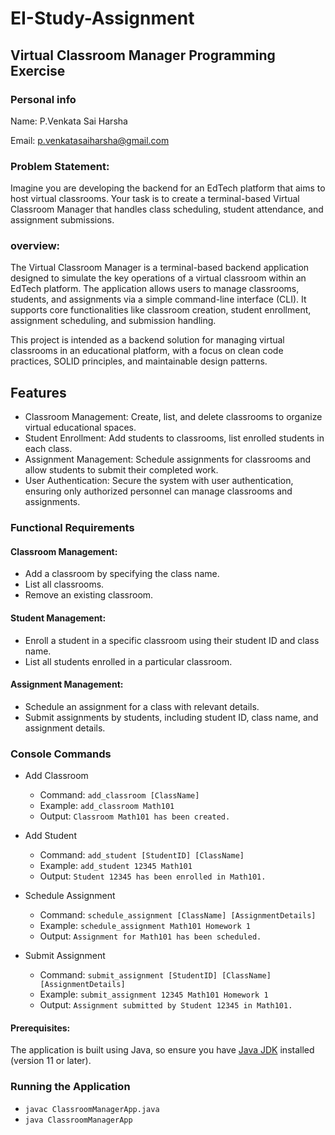 # EI-Study-Assignment
## Virtual Classroom Manager Programming Exercise

### Personal info
Name: P.Venkata Sai Harsha

Email: p.venkatasaiharsha@gmail.com

### Problem Statement:
Imagine you are developing the backend for an EdTech platform that aims to host virtual classrooms. Your task is to create a terminal-based Virtual Classroom Manager that handles class scheduling, student attendance, and assignment submissions.

### overview:
The Virtual Classroom Manager is a terminal-based backend application designed to simulate the key operations of a virtual classroom within an EdTech platform. The application allows users to manage classrooms, students, and assignments via a simple command-line interface (CLI). It supports core functionalities like classroom creation, student enrollment, assignment scheduling, and submission handling.

This project is intended as a backend solution for managing virtual classrooms in an educational platform, with a focus on clean code practices, SOLID principles, and maintainable design patterns.

## Features
- Classroom Management: Create, list, and delete classrooms to organize virtual educational spaces.
- Student Enrollment: Add students to classrooms, list enrolled students in each class.
- Assignment Management: Schedule assignments for classrooms and allow students to submit their completed work.
- User Authentication: Secure the system with user authentication, ensuring only authorized personnel can manage classrooms and assignments.

### Functional Requirements
#### Classroom Management:
- Add a classroom by specifying the class name.
- List all classrooms.
- Remove an existing classroom.
#### Student Management:
- Enroll a student in a specific classroom using their student ID and class name.
- List all students enrolled in a particular classroom.
#### Assignment Management:
- Schedule an assignment for a class with relevant details.
- Submit assignments by students, including student ID, class name, and assignment details.

### Console Commands
- Add Classroom
  - Command: `add_classroom [ClassName]`
  - Example: `add_classroom Math101`
  - Output: `Classroom Math101 has been created.`

- Add Student
  - Command: `add_student [StudentID] [ClassName]`
  - Example: `add_student 12345 Math101`
  - Output: `Student 12345 has been enrolled in Math101.`

- Schedule Assignment
  - Command: `schedule_assignment [ClassName] [AssignmentDetails]`
  - Example: `schedule_assignment Math101 Homework 1`
  - Output: `Assignment for Math101 has been scheduled.`

- Submit Assignment
  - Command: `submit_assignment [StudentID] [ClassName] [AssignmentDetails]`
  - Example: `submit_assignment 12345 Math101 Homework 1`
  - Output: `Assignment submitted by Student 12345 in Math101.`

#### Prerequisites: 
The application is built using Java, so ensure you have [Java JDK](https://www.oracle.com/java/technologies/downloads/#java11) installed (version 11 or later).

### Running the Application
- `javac ClassroomManagerApp.java`
- `java ClassroomManagerApp`


